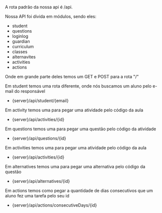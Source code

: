 A rota padrão da nossa api é /api.

Nossa API foi divida em módulos, sendo eles:
- student
- questions
- loginlog
- guardian
- curriculum
- classes
- alternavites
- activities
- actions

Onde em grande parte deles temos um GET e POST para a rota "/"

Em student temos uma rota diferente, onde nós buscamos um aluno pelo e-mail do responsável
- {server}/api/student/{email}

Em activity temos uma para pegar uma atividade pelo código da aula
- {server}/api/activities/{id}

Em questions temos uma para pegar uma questão pelo código da atividade
- {server}/api/questions/{id}

Em activities temos uma para pegar uma atividade pelo código da aula
- {server}/api/activities/{id}

Em alternatives temos uma para pegar uma alternativa pelo código da questão
- {server}/api/alternatives/{id}

Em actions temos como pegar a quantidade de dias consecutivos que um aluno fez uma tarefa pelo seu id
- {server}/api/actions/consecutiveDays/{id}
